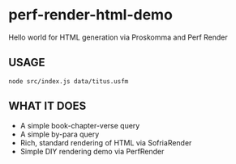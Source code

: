 # perf-render-html-demo
Hello world for HTML generation via Proskomma and Perf Render

## USAGE
```node src/index.js data/titus.usfm```

## WHAT IT DOES
- A simple book-chapter-verse query
- A simple by-para query
- Rich, standard rendering of HTML via SofriaRender
- Simple DIY rendering demo via PerfRender